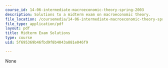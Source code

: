 ```yaml
---
course_id: 14-06-intermediate-macroeconomic-theory-spring-2003
description: Solutions to a midterm exam on macroeconomic theory.
file_location: /coursemedia/14-06-intermediate-macroeconomic-theory-spring-2003/5f695369b46fbd9f8b4043a881e046f9_midterm_solutions.pdf
file_type: application/pdf
layout: pdf
title: Midterm Exam Solutions
type: course
uid: 5f695369b46fbd9f8b4043a881e046f9

---
```

None